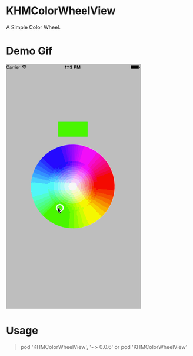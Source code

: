# KHMColorWheelView
A Simple Color Wheel.

# Demo Gif

![KHMColorWheelView](./KHMColorWheel.gif)

# Usage

> pod 'KHMColorWheelView', '~> 0.0.6'
> or 
> pod 'KHMColorWheelView'
